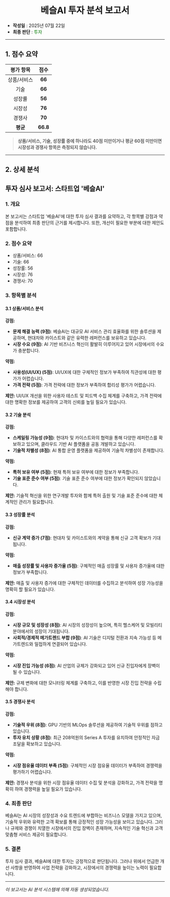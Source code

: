 <h1 align='center'>베슬AI 투자 분석 보고서</h1>

- **작성일** : 2025년 07월 22일
- **최종 판단** : <span style='color:green;'>투자</span>

---

## 1. 점수 요약

| 평가 항목 | 점수 |
|:-----------:|:----:|
| 상품/서비스 | **66** |
| 기술 | **66** |
| 성장률 | **56** |
| 시장성 | **76** |
| 경쟁사 | **70** |
| **평균** | **66.8** |

> **상품/서비스, 기술, 성장률 중에 하나라도 40점 미만이거나 평균 60점 미만이면 시장성과 경쟁사 항목은 측정되지 않습니다.**

---

## 2. 상세 분석

## **투자 심사 보고서: 스타트업 '베슬AI'**

### **1. 개요**
본 보고서는 스타트업 '베슬AI'에 대한 투자 심사 결과를 요약하고, 각 항목별 강점과 약점을 분석하여 최종 판단의 근거를 제시합니다. 또한, 개선이 필요한 부분에 대한 제안도 포함합니다.

### **2. 점수 요약**
- 상품/서비스: 66
- 기술: 66
- 성장률: 56
- 시장성: 76
- 경쟁사: 70

### **3. 항목별 분석**

#### **3.1 상품/서비스 분석**
**강점:**
- **문제 해결 능력 (9점)**: 베슬AI는 대규모 AI 서비스 관리 효율화를 위한 솔루션을 제공하며, 현대차와 카이스트와 같은 유력한 레퍼런스를 보유하고 있습니다.
- **시장 수요 (9점)**: AI 기반 비즈니스 혁신이 활발히 이루어지고 있어 시장에서의 수요가 충분합니다.

**약점:**
- **사용성(UI/UX) (5점)**: UI/UX에 대한 구체적인 정보가 부족하여 직관성에 대한 평가가 어렵습니다.
- **가격 전략 (5점)**: 가격 전략에 대한 정보가 부족하여 합리성 평가가 어렵습니다.

**제안:** UI/UX 개선을 위한 사용자 테스트 및 피드백 수집 체계를 구축하고, 가격 전략에 대한 명확한 정보를 제공하여 고객의 신뢰를 높일 필요가 있습니다.

#### **3.2 기술 분석**
**강점:**
- **스케일링 가능성 (9점)**: 현대차 및 카이스트와의 협력을 통해 다양한 레퍼런스를 확보하고 있으며, 클라우드 기반 AI 플랫폼을 공동 개발하고 있습니다.
- **기술적 차별성 (8점)**: AI 통합 운영 플랫폼을 제공하여 기술적 차별성이 존재합니다.

**약점:**
- **특허 보유 여부 (5점)**: 현재 특허 보유 여부에 대한 정보가 부족합니다.
- **기술 표준 준수 여부 (5점)**: 기술 표준 준수 여부에 대한 정보가 확인되지 않았습니다.

**제안:** 기술적 혁신을 위한 연구개발 투자와 함께 특허 출원 및 기술 표준 준수에 대한 체계적인 관리가 필요합니다.

#### **3.3 성장률 분석**
**강점:**
- **신규 계약 증가 (7점)**: 현대차 및 카이스트와의 계약을 통해 신규 고객 확보가 기대됩니다.

**약점:**
- **매출 성장률 및 사용자 증가율 (5점)**: 구체적인 매출 성장률 및 사용자 증가율에 대한 정보가 부족합니다.

**제안:** 매출 및 사용자 증가에 대한 구체적인 데이터를 수집하고 분석하여 성장 가능성을 명확히 할 필요가 있습니다.

#### **3.4 시장성 분석**
**강점:**
- **시장 규모 및 성장성 (8점)**: AI 시장의 성장성이 높으며, 특히 헬스케어 및 모빌리티 분야에서의 성장이 기대됩니다.
- **사회적/경제적 메가트렌드 부합 (9점)**: AI 기술은 디지털 전환과 지속 가능성 등 메가트렌드와 밀접하게 연결되어 있습니다.

**약점:**
- **시장 진입 가능성 (6점)**: AI 산업의 규제가 강화되고 있어 신규 진입자에게 장벽이 될 수 있습니다.

**제안:** 규제 변화에 대한 모니터링 체계를 구축하고, 이를 반영한 시장 진입 전략을 수립해야 합니다.

#### **3.5 경쟁사 분석**
**강점:**
- **기술적 우위 (8점)**: GPU 기반의 MLOps 솔루션을 제공하여 기술적 우위를 점하고 있습니다.
- **투자 유치 상황 (8점)**: 최근 208억원의 Series A 투자를 유치하여 안정적인 자금 조달을 확보하고 있습니다.

**약점:**
- **시장 점유율 데이터 부족 (5점)**: 구체적인 시장 점유율 데이터가 부족하여 경쟁력을 평가하기 어렵습니다.

**제안:** 경쟁사 분석을 위한 시장 점유율 데이터 수집 및 분석을 강화하고, 가격 전략을 명확히 하여 경쟁력을 높일 필요가 있습니다.

### **4. 최종 판단**
베슬AI는 AI 시장의 성장성과 수요 트렌드에 부합하는 비즈니스 모델을 가지고 있으며, 기술적 우위와 유력한 고객 확보를 통해 긍정적인 성장 가능성을 보이고 있습니다. 그러나 규제와 경쟁이 치열한 시장에서의 진입 장벽이 존재하며, 지속적인 기술 혁신과 고객 맞춤형 서비스 제공이 필요합니다.

### **5. 결론**
투자 심사 결과, 베슬AI에 대한 투자는 긍정적으로 판단됩니다. 그러나 위에서 언급한 개선 사항을 반영하여 사업 전략을 강화하고, 시장에서의 경쟁력을 높이는 노력이 필요합니다.

---
*이 보고서는 AI 분석 시스템에 의해 자동 생성되었습니다.*